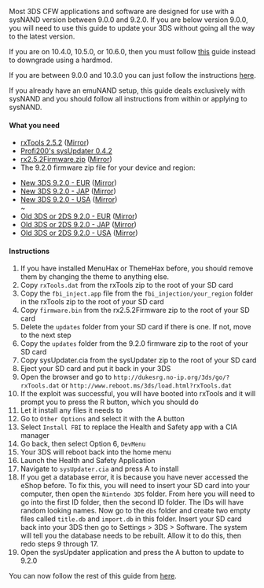 Most 3DS CFW applications and software are designed for use with a sysNAND version between 9.0.0 and 9.2.0. If you are below version 9.0.0, you will need to use this guide to update your 3DS without going all the way to the latest version.    

If you are on 10.4.0, 10.5.0, or 10.6.0, then you must follow [this](https://github.com/Plailect/plailect.github.io/wiki/Hardmod) guide instead to downgrade using a hardmod.    
  
If you are between 9.0.0 and 10.3.0 you can just follow the instructions [here](https://github.com/Plailect/plailect.github.io/wiki/Get-Started).

If you already have an emuNAND setup, this guide deals exclusively with sysNAND and you should follow all instructions from within or applying to sysNAND.

#### What you need

* [rxTools 2.5.2](https://github.com/roxas75/rxTools/releases/download/2.5.2/release.rar) ([Mirror](http://rxtools.net/php/downloads.php?dl=rxTools%20v2.5.2))
* [Profi200's sysUpdater 0.4.2](https://github.com/profi200/sysUpdater/releases/tag/0.4.2)
* [rx2.5.2Firmware.zip](https://mega.nz/#!R4NVDArR!JtYTyIiQNBWAdS5yWMow_HCpiZm2Rm2LsyPceY3uDTo) ([Mirror](https://drive.google.com/file/d/0BzPfvjeuhqoDZDB3RXBlWVJkYkU/view?usp=sharing))
* The 9.2.0 firmware zip file for your device and region:
    
 +    [New 3DS 9.2.0 - EUR]() ([Mirror]())    
 +    [New 3DS 9.2.0 - JAP]() ([Mirror]())    
 +    [New 3DS 9.2.0 - USA]() ([Mirror]())    
 ~
 +    [Old 3DS or 2DS 9.2.0 - EUR]() ([Mirror]())    
 +    [Old 3DS or 2DS 9.2.0 - JAP]() ([Mirror]())    
 +    [Old 3DS or 2DS 9.2.0 - USA]() ([Mirror]())    

#### Instructions

1. If you have installed MenuHax or ThemeHax before, you should remove them by changing the theme to anything else.
2. Copy `rxTools.dat` from the rxTools zip to the root of your SD card
3. Copy the `fbi_inject.app` file from the `fbi_injection/your_region` folder in the rxTools zip to the root of your SD card
4. Copy `firmware.bin` from the rx2.5.2Firmware zip to the root of your SD card
5. Delete the `updates` folder from your SD card if there is one. If not, move to the next step
6. Copy the `updates` folder from the 9.2.0 firmware zip to the root of your SD card
7. Copy sysUpdater.cia from the sysUpdater zip to the root of your SD card
8. Eject your SD card and put it back in your 3DS
9. Open the browser and go to `http://dukesrg.no-ip.org/3ds/go/?rxTools.dat` or `http://www.reboot.ms/3ds/load.html?rxTools.dat`
10. If the exploit was successful, you will have booted into rxTools and it will prompt you to press the R button, which you should do
11. Let it install any files it needs to
12. Go to `Other Options` and select it with the A button
13. Select `Install FBI` to replace the Health and Safety app with a CIA manager
14. Go back, then select Option 6, `DevMenu`
15. Your 3DS will reboot back into the home menu
16. Launch the Health and Safety Application
17. Navigate to `sysUpdater.cia` and press A to install
18. If you get a database error, it is because you have never accessed the eShop before. To fix this, you will need to insert your SD card into your computer, then open the `Nintendo 3DS` folder. From here you will need to go into the first ID folder, then the second ID folder. The IDs will have random looking names. Now go to the `dbs` folder and create two empty files called `title.db` and `import.db` in this folder. Insert your SD card back into your 3DS then go to Settings > 3DS > Software. The system will tell you the database needs to be rebuilt. Allow it to do this, then redo steps 9 through 17.
19. Open the sysUpdater application and press the A button to update to 9.2.0

You can now follow the rest of this guide from [here](https://github.com/Plailect/plailect.github.io/wiki/Get-Started).
